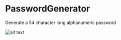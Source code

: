 # PasswordGenerator
Generate a 54 character long alphanumeric password

![alt text](http://url/to/https://media.discordapp.net/attachments/560497603289153542/873000829429358632/AB6GZc7PAmukAAAAASUVORK5CYII.png?width=1127&height=676)
